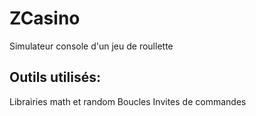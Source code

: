 # ZCasino
Simulateur console d'un jeu de roullette  

## Outils utilisés:  
Librairies math et random
Boucles
Invites de commandes
